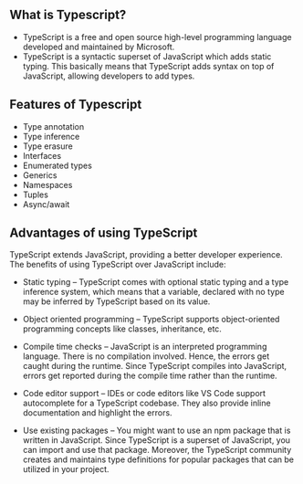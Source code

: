 ## What is Typescript?
- TypeScript is a free and open source high-level programming language developed and maintained by Microsoft. 
- TypeScript is a syntactic superset of JavaScript which adds static typing. This basically means that TypeScript adds syntax on top of JavaScript, allowing developers to add types.

## Features of Typescript
- Type annotation
- Type inference 
- Type erasure
- Interfaces
- Enumerated types
- Generics
- Namespaces
- Tuples
- Async/await

## Advantages of using TypeScript
TypeScript extends JavaScript, providing a better developer experience. The benefits of using TypeScript over JavaScript include:

- Static typing – TypeScript comes with optional static typing and a type inference system, which means that a variable, declared with no type may be inferred by TypeScript based on its value.

- Object oriented programming – TypeScript supports object-oriented programming concepts like classes, inheritance, etc.

- Compile time checks – JavaScript is an interpreted programming language. There is no compilation involved. Hence, the errors get caught during the runtime. Since TypeScript compiles into JavaScript, errors get reported during the compile time rather than the runtime.

- Code editor support – IDEs or code editors like VS Code support autocomplete for a TypeScript codebase. They also provide inline documentation and highlight the errors.

- Use existing packages – You might want to use an npm package that is written in JavaScript. Since TypeScript is a superset of JavaScript, you can import and use that package. Moreover, the TypeScript community creates and maintains type definitions for popular packages that can be utilized in your project.